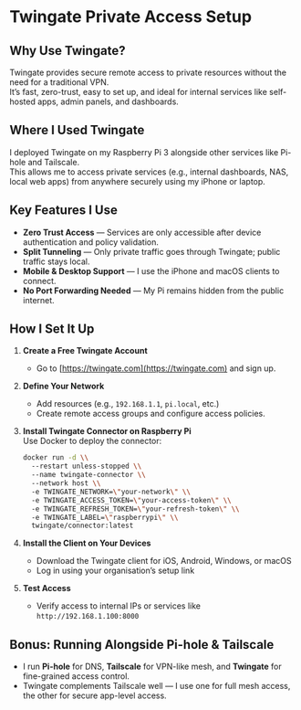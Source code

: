 # Twingate Private Access Setup

## Why Use Twingate?

Twingate provides secure remote access to private resources without the need for a traditional VPN.  
It’s fast, zero-trust, easy to set up, and ideal for internal services like self-hosted apps, admin panels, and dashboards.

## Where I Used Twingate

I deployed Twingate on my Raspberry Pi 3 alongside other services like Pi-hole and Tailscale.  
This allows me to access private services (e.g., internal dashboards, NAS, local web apps) from anywhere securely using my iPhone or laptop.

## Key Features I Use

- **Zero Trust Access** — Services are only accessible after device authentication and policy validation.  
- **Split Tunneling** — Only private traffic goes through Twingate; public traffic stays local.  
- **Mobile & Desktop Support** — I use the iPhone and macOS clients to connect.  
- **No Port Forwarding Needed** — My Pi remains hidden from the public internet.

## How I Set It Up

1. **Create a Free Twingate Account**  
   - Go to [https://twingate.com](https://twingate.com) and sign up.

2. **Define Your Network**  
   - Add resources (e.g., `192.168.1.1`, `pi.local`, etc.)  
   - Create remote access groups and configure access policies.

3. **Install Twingate Connector on Raspberry Pi**  
   Use Docker to deploy the connector:

   ```bash
   docker run -d \\
     --restart unless-stopped \\
     --name twingate-connector \\
     --network host \\
     -e TWINGATE_NETWORK=\"your-network\" \\
     -e TWINGATE_ACCESS_TOKEN=\"your-access-token\" \\
     -e TWINGATE_REFRESH_TOKEN=\"your-refresh-token\" \\
     -e TWINGATE_LABEL=\"raspberrypi\" \\
     twingate/connector:latest
   ```

4. **Install the Client on Your Devices**  
   - Download the Twingate client for iOS, Android, Windows, or macOS  
   - Log in using your organisation’s setup link

5. **Test Access**  
   - Verify access to internal IPs or services like `http://192.168.1.100:8000`

## Bonus: Running Alongside Pi-hole & Tailscale

- I run **Pi-hole** for DNS, **Tailscale** for VPN-like mesh, and **Twingate** for fine-grained access control.
- Twingate complements Tailscale well — I use one for full mesh access, the other for secure app-level access.
